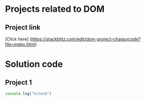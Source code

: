 # Projects related to DOM

## Project link
[Click here] (https://stackblitz.com/edit/dom-project-chaiaurcode?file=index.html)

# Solution code 

## Project 1 
```javascript
console.log("hitesh")

```
